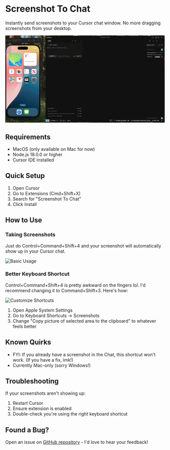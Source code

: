 # Screenshot To Chat

Instantly send screenshots to your Cursor chat window. No more dragging screenshots from your desktop.

![Demo](assets/demo.gif)


## Requirements

- MacOS (only available on Mac for now)
- Node.js 18.0.0 or higher
- Cursor IDE installed

## Quick Setup

1. Open Cursor
2. Go to Extensions (Cmd+Shift+X)
3. Search for "Screenshot To Chat"
4. Click Install

## How to Use

### Taking Screenshots

Just do Control+Command+Shift+4 and your screenshot will automatically show up in your Cursor chat.

![Basic Usage](assets/basic-usage.gif)


### Better Keyboard Shortcut

Control+Command+Shift+4 is pretty awkward on the fingers lol. I'd recommend changing it to Command+Shift+3. Here's how:

![Customize Shortcuts](assets/customize-shortcuts.gif)

1. Open Apple System Settings
2. Go to Keyboard Shortcuts -> Screenshots
3. Change "Copy picture of selected area to the clipboard" to whatever feels better



## Known Quirks

- FYI: If you already have a screenshot in the Chat, this shortcut won't work. (If you have a fix, lmk!)
- Currently Mac-only (sorry Windows!)

## Troubleshooting

If your screenshots aren't showing up:
1. Restart Cursor
2. Ensure extension is enabled
3. Double-check you're using the right keyboard shortcut

## Found a Bug?

Open an issue on [GitHub repository](https://github.com/malekai-gauntlet/screenshot) - I'd love to hear your feedback!
